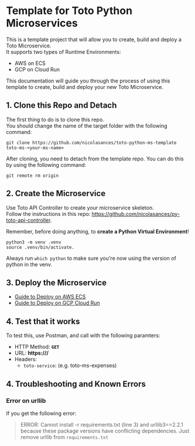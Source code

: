 # Template for Toto Python Microservices

This is a template project that will allow you to create, build and deploy a Toto Microservice. <br>
It supports two types of Runtime Environments: 
* AWS on ECS
* GCP on Cloud Run

This documentation will guide you through the process of using this template to create, build and deploy your new Toto Microservice.

## 1. Clone this Repo and Detach
The first thing to do is to clone this repo. <br>
You should change the name of the target folder with the following command: 
```
git clone https://github.com/nicolasances/toto-python-ms-template toto-ms-<your-ms-name>
```

After cloning, you need to detach from the template repo. You can do this by using the following command: 
```
git remote rm origin
```

## 2. Create the Microservice
Use Toto API Controller to create your microservice skeleton. <br>
Follow the instructions in this repo: https://github.com/nicolasances/py-toto-api-controller.

Remember, before doing anything, to **create a Python Virtual Environment**!
```
python3 -m venv .venv 
source .venv/bin/activate.
```
Always run `which python` to make sure you're now using the version of python in the venv.

## 3. Deploy the Microservice
* [Guide to Deploy on AWS ECS](./docs/aws/aws-ecs-guide.md)
* [Guide to Deploy on GCP Cloud Run](./docs/gcp/config-gcp.md)

## 4. Test that it works
To test this, use Postman, and call with the following paramters:
* HTTP Method: **`GET`**
* URL: **https://<configured API domain>/**
* Headers: 
    * `toto-service`: <name of your microservice> (e.g. toto-ms-expenses)


## 4. Troubleshooting and Known Errors
### Error on urllib
If you get the following error: 
> ERROR: Cannot install -r requirements.txt (line 3) and urllib3==2.2.1 because these package versions have conflicting dependencies.
Just remove urllib from `requirements.txt`